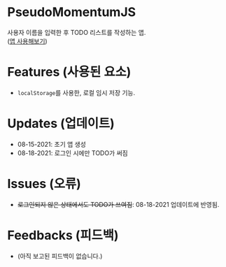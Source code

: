 # PseudoMomentumJS
사용자 이름을 입력한 후 TODO 리스트를 작성하는 앱.   
([앱 사용해보기](https://kuman514.github.io/PseudoMomentumJS/))

# Features (사용된 요소)
- `localStorage`를 사용한, 로컬 임시 저장 기능.

# Updates (업데이트)
- 08-15-2021: 초기 앱 생성
- 08-18-2021: 로그인 시에만 TODO가 써짐

# Issues (오류)
- ~~로그인되지 않은 상태에서도 TODO가 쓰여짐~~: 08-18-2021 업데이트에 반영됨.

# Feedbacks (피드백)
- (아직 보고된 피드백이 없습니다.)
